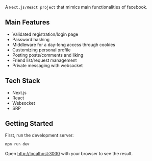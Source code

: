 A ```Next.js/React project``` that mimics main functionalities of facebook.

## Main Features

 - Validated registration/login page
 - Password hashing
 - Middleware for a day-long access through cookies
 - Customizing personal profile
 - Posting posts/comments and liking
 - Friend list/request management
 - Private messaging with websocket

## Tech Stack

 - Next.js
 - React
 - Websocket
 - SRP

## Getting Started

First, run the development server:

```bash
npm run dev
```

Open [http://localhost:3000](http://localhost:3000) with your browser to see the result.
